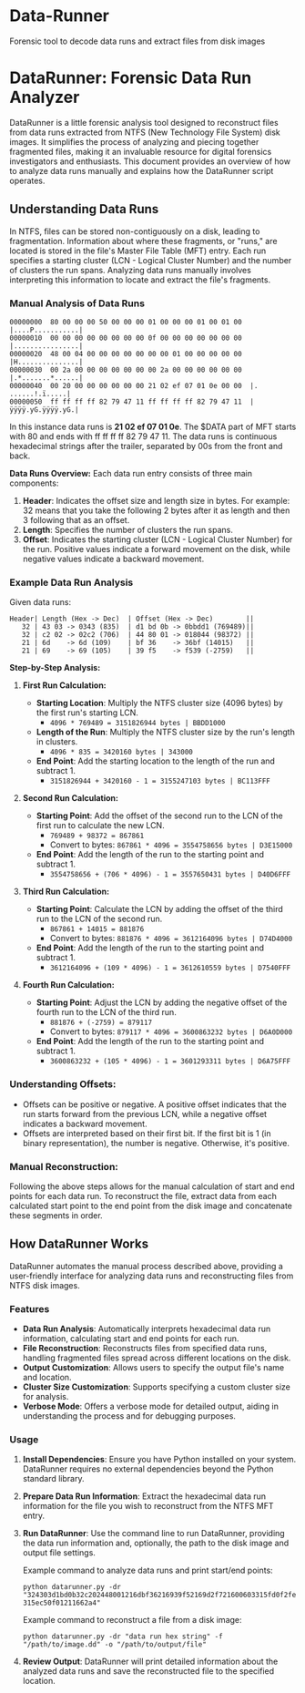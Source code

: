 # Data-Runner
Forensic tool to decode data runs and extract files from disk images

# DataRunner: Forensic Data Run Analyzer

DataRunner is a little forensic analysis tool designed to reconstruct files from data runs extracted from NTFS (New Technology File System) disk images. It simplifies the process of analyzing and piecing together fragmented files, making it an invaluable resource for digital forensics investigators and enthusiasts. This document provides an overview of how to analyze data runs manually and explains how the DataRunner script operates.

## Understanding Data Runs

In NTFS, files can be stored non-contiguously on a disk, leading to fragmentation. Information about where these fragments, or "runs," are located is stored in the file's Master File Table (MFT) entry. Each run specifies a starting cluster (LCN - Logical Cluster Number) and the number of clusters the run spans. Analyzing data runs manually involves interpreting this information to locate and extract the file's fragments.

### Manual Analysis of Data Runs

```
00000000  80 00 00 00 50 00 00 00 01 00 00 00 01 00 01 00  |....P...........|
00000010  00 00 00 00 00 00 00 00 0f 00 00 00 00 00 00 00  |................|
00000020  48 00 04 00 00 00 00 00 00 00 01 00 00 00 00 00  |H...............|
00000030  00 2a 00 00 00 00 00 00 00 2a 00 00 00 00 00 00  |.*.......*......|
00000040  00 20 00 00 00 00 00 00 21 02 ef 07 01 0e 00 00  |. ......!.ï.....|
00000050  ff ff ff ff 82 79 47 11 ff ff ff ff 82 79 47 11  |ÿÿÿÿ.yG.ÿÿÿÿ.yG.|
```
In this instance data runs is **21 02 ef 07 01 0e**.
The $DATA part of MFT starts with 80 and ends with ff ff ff ff 82 79 47 11. 
The data runs is continuous hexadecimal strings after the trailer, separated by 00s from the front and back.

**Data Runs Overview:** Each data run entry consists of three main components:

1. **Header**: Indicates the offset size and length size in bytes. For example: 32 means that you take the following 2 bytes after it as length and then 3 following that as an offset.
2. **Length**: Specifies the number of clusters the run spans.
3. **Offset**: Indicates the starting cluster (LCN - Logical Cluster Number) for the run. Positive values indicate a forward movement on the disk, while negative values indicate a backward movement.

### Example Data Run Analysis

Given data runs:

```
Header| Length (Hex -> Dec)  | Offset (Hex -> Dec)        ||
   32 | 43 03 -> 0343 (835)  | d1 bd 0b -> 0bbdd1 (769489)||
   32 | c2 02 -> 02c2 (706)  | 44 80 01 -> 018044 (98372) || 
   21 | 6d    -> 6d (109)    | bf 36    -> 36bf (14015)   || 
   21 | 69    -> 69 (105)    | 39 f5    -> f539 (-2759)   ||
```

**Step-by-Step Analysis:**

1. **First Run Calculation:**
    
    - **Starting Location**: Multiply the NTFS cluster size (4096 bytes) by the first run's starting LCN.
        - `4096 * 769489 = 3151826944 bytes | BBDD1000`
    - **Length of the Run**: Multiply the NTFS cluster size by the run's length in clusters.
        - `4096 * 835 = 3420160 bytes | 343000`
    - **End Point**: Add the starting location to the length of the run and subtract 1.
        - `3151826944 + 3420160 - 1 = 3155247103 bytes | BC113FFF`
2. **Second Run Calculation:**
    
    - **Starting Point**: Add the offset of the second run to the LCN of the first run to calculate the new LCN.
        - `769489 + 98372 = 867861`
        - Convert to bytes: `867861 * 4096 = 3554758656 bytes | D3E15000`
    - **End Point**: Add the length of the run to the starting point and subtract 1.
        - `3554758656 + (706 * 4096) - 1 = 3557650431 bytes | D40D6FFF`
3. **Third Run Calculation:**
    
    - **Starting Point**: Calculate the LCN by adding the offset of the third run to the LCN of the second run.
        - `867861 + 14015 = 881876`
        - Convert to bytes: `881876 * 4096 = 3612164096 bytes | D74D4000`
    - **End Point**: Add the length of the run to the starting point and subtract 1.
        - `3612164096 + (109 * 4096) - 1 = 3612610559 bytes | D7540FFF`
4. **Fourth Run Calculation:**
    
    - **Starting Point**: Adjust the LCN by adding the negative offset of the fourth run to the LCN of the third run.
        - `881876 + (-2759) = 879117`
        - Convert to bytes: `879117 * 4096 = 3600863232 bytes | D6A0D000`
    - **End Point**: Add the length of the run to the starting point and subtract 1.
        - `3600863232 + (105 * 4096) - 1 = 3601293311 bytes | D6A75FFF`

### Understanding Offsets:

- Offsets can be positive or negative. A positive offset indicates that the run starts forward from the previous LCN, while a negative offset indicates a backward movement.
- Offsets are interpreted based on their first bit. If the first bit is 1 (in binary representation), the number is negative. Otherwise, it's positive.

### Manual Reconstruction:

Following the above steps allows for the manual calculation of start and end points for each data run. To reconstruct the file, extract data from each calculated start point to the end point from the disk image and concatenate these segments in order.
    

## How DataRunner Works

DataRunner automates the manual process described above, providing a user-friendly interface for analyzing data runs and reconstructing files from NTFS disk images.

### Features

- **Data Run Analysis**: Automatically interprets hexadecimal data run information, calculating start and end points for each run.
- **File Reconstruction**: Reconstructs files from specified data runs, handling fragmented files spread across different locations on the disk.
- **Output Customization**: Allows users to specify the output file's name and location.
- **Cluster Size Customization**: Supports specifying a custom cluster size for analysis.
- **Verbose Mode**: Offers a verbose mode for detailed output, aiding in understanding the process and for debugging purposes.

### Usage

1. **Install Dependencies**: Ensure you have Python installed on your system. DataRunner requires no external dependencies beyond the Python standard library.
    
2. **Prepare Data Run Information**: Extract the hexadecimal data run information for the file you wish to reconstruct from the NTFS MFT entry.
    
3. **Run DataRunner**: Use the command line to run DataRunner, providing the data run information and, optionally, the path to the disk image and output file settings.
    
    Example command to analyze data runs and print start/end points:
    
    `python datarunner.py -dr "324303d1bd0b32c202448001216dbf36216939f52169d2f721600603315fd0f2fe315ec50f01211662a4"`
    
    Example command to reconstruct a file from a disk image:
    
    `python datarunner.py -dr "data run hex string" -f "/path/to/image.dd" -o "/path/to/output/file"`
    
4. **Review Output**: DataRunner will print detailed information about the analyzed data runs and save the reconstructed file to the specified location.
